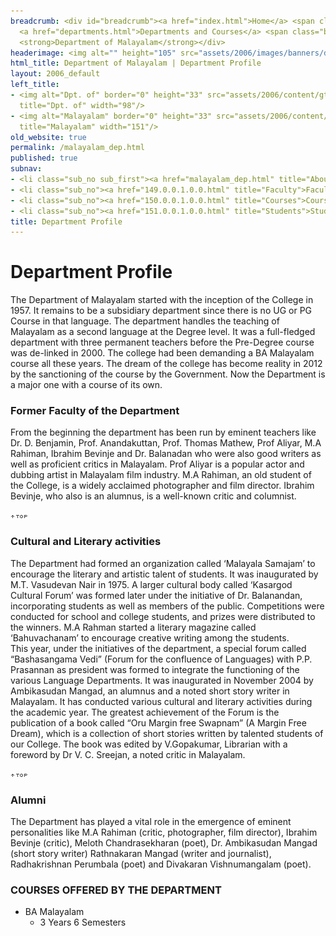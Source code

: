 ```yaml
---
breadcrumb: <div id="breadcrumb"><a href="index.html">Home</a> <span class="breadcrumb_spacer">&gt;</span>
  <a href="departments.html">Departments and Courses</a> <span class="breadcrumb_spacer">&gt;</span>
  <strong>Department of Malayalam</strong></div>
headerimage: <img alt="" height="105" src="assets/2006/images/banners/departments.jpg" width="472"/>
html_title: Department of Malayalam | Department Profile
layout: 2006_default
left_title:
- <img alt="Dpt. of" border="0" height="33" src="assets/2006/content/gt/fcb6421c7c62628408190d4ca84029e5.png"
  title="Dpt. of" width="98"/>
- <img alt="Malayalam" border="0" height="33" src="assets/2006/content/gt/66593839918d379853d8e326b58222c5.png"
  title="Malayalam" width="151"/>
old_website: true
permalink: /malayalam_dep.html
published: true
subnav:
- <li class="sub_no sub_first"><a href="malayalam_dep.html" title="About">About</a></li>
- <li class="sub_no"><a href="149.0.0.1.0.0.html" title="Faculty">Faculty</a></li>
- <li class="sub_no"><a href="150.0.0.1.0.0.html" title="Courses">Courses</a></li>
- <li class="sub_no"><a href="151.0.0.1.0.0.html" title="Students">Students</a></li>
title: Department Profile
---
```


# Department Profile

The Department of Malayalam started with the inception of the College in 1957.
It remains to be a subsidiary department since there is no UG or PG Course in
that language. The department handles the teaching of Malayalam as a second
language at the Degree level. It was a full-fledged department with three
permanent teachers before the Pre-Degree course was de-linked in 2000. The
college had been demanding a BA Malayalam course all these years. The dream of
the college has become reality in 2012 by the sanctioning of the course by the
Government. Now the Department is a major one with a course of its own.

### Former Faculty of the Department

From the beginning the department has been run by eminent teachers like Dr. D.
Benjamin, Prof. Anandakuttan, Prof. Thomas Mathew, Prof Aliyar, M.A Rahiman,
Ibrahim Bevinje and Dr. Balanadan who were also good writers as well as
proficient critics in Malayalam. Prof Aliyar is a popular actor and dubbing
artist in Malayalam film industry. M.A Rahiman, an old student of the College,
is a widely acclaimed photographer and film director. Ibrahim Bevinje, who
also is an alumnus, is a well-known critic and columnist.

![](assets/2006/img/article/top_link_0.gif)

### Cultural and Literary activities

The Department had formed an organization called ‘Malayala Samajam’ to
encourage the literary and artistic talent of students. It was inaugurated by
M.T. Vasudevan Nair in 1975. A larger cultural body called ‘Kasargod Cultural
Forum’ was formed later under the initiative of Dr. Balanandan, incorporating
students as well as members of the public. Competitions were conducted for
school and college students, and prizes were distributed to the winners. M.A
Rahman started a literary magazine called ‘Bahuvachanam’ to encourage creative
writing among the students.  
This year, under the initiatives of the department, a special forum called
“Bashasangama Vedi” (Forum for the confluence of Languages) with P.P.
Prasannan as president was formed to integrate the functioning of the various
Language Departments. It was inaugurated in November 2004 by Ambikasudan
Mangad, an alumnus and a noted short story writer in Malayalam. It has
conducted various cultural and literary activities during the academic year.
The greatest achievement of the Forum is the publication of a book called “Oru
Margin free Swapnam” (A Margin Free Dream), which is a collection of short
stories written by talented students of our College. The book was edited by
V.Gopakumar, Librarian with a foreword by Dr V. C. Sreejan, a noted critic in
Malayalam.

![](assets/2006/img/article/top_link_0.gif)

### Alumni

The Department has played a vital role in the emergence of eminent
personalities like M.A Rahiman (critic, photographer, film director), Ibrahim
Bevinje (critic), Meloth Chandrasekharan (poet), Dr. Ambikasudan Mangad (short
story writer) Rathnakaran Mangad (writer and journalist), Radhakrishnan
Perumbala (poet) and Divakaran Vishnumangalam (poet).

### COURSES OFFERED BY THE DEPARTMENT

  * BA Malayalam
    * 3 Years 6 Semesters